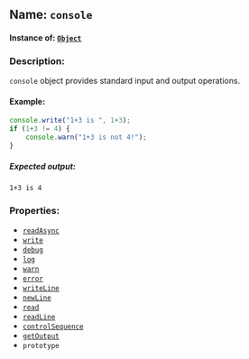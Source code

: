 ## Name: `console`

#### Instance of: [`Object`](Object.md)

### Description:

`console` object provides standard input and output operations.

#### Example:

```js
console.write("1+3 is ", 1+3);
if (1+3 != 4) {
    console.warn("1+3 is not 4!");
}
```

##### Expected output:

```
1+3 is 4
```

### Properties:

- [`readAsync`](console.readAsync.md)
- [`write`](console.write.md)
- [`debug`](console.debug.md)
- [`log`](console.log.md)
- [`warn`](console.warn.md)
- [`error`](console.error.md)
- [`writeLine`](console.writeLine.md)
- [`newLine`](console.newLine.md)
- [`read`](console.read.md)
- [`readLine`](console.readLine.md)
- [`controlSequence`](console.controlSequence.md)
- [`getOutput`](console.getOutput.md)
- `prototype`


